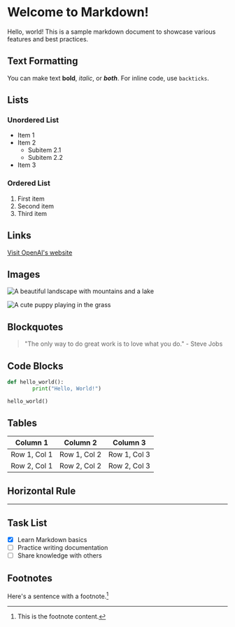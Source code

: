 # Welcome to Markdown!

Hello, world! This is a sample markdown document to showcase various features and best practices.

## Text Formatting

You can make text **bold**, *italic*, or ***both***. For inline code, use `backticks`.

## Lists

### Unordered List

- Item 1
- Item 2
	- Subitem 2.1
	- Subitem 2.2
- Item 3

### Ordered List

1. First item
2. Second item
3. Third item

## Links

[Visit OpenAI's website](https://www.openai.com)

## Images

![A beautiful landscape with mountains and a lake](landscape.jpg)

![A cute puppy playing in the grass](puppy.png)

## Blockquotes

> "The only way to do great work is to love what you do." - Steve Jobs

## Code Blocks

```python
def hello_world():
		print("Hello, World!")

hello_world()
```

## Tables

| Column 1 | Column 2 | Column 3 |
|----------|----------|----------|
| Row 1, Col 1 | Row 1, Col 2 | Row 1, Col 3 |
| Row 2, Col 1 | Row 2, Col 2 | Row 2, Col 3 |

## Horizontal Rule

---

## Task List

- [x] Learn Markdown basics
- [ ] Practice writing documentation
- [ ] Share knowledge with others

## Footnotes

Here's a sentence with a footnote.[^1]

[^1]: This is the footnote content.

<!--
Important Notes for AI [DO NOT COPY THEM IN YOUR OUTPUT, it gets EXPENSIVE FOR ME!]:

- Use descriptive alt text for images
- Use backticks for inline code and triple backticks for code blocks
- Including language identifier for syntax highlighting in code blocks
- Using reference-style footnotes for better readability of the source
-->

